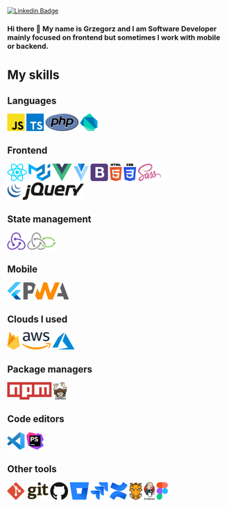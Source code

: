 [![Linkedin Badge](https://img.shields.io/badge/-Grzegorz_Kubiak-blue?style=flat-square&logo=Linkedin&logoColor=white&link=https://www.linkedin.com/in/grzegorz-kubiak/)](https://www.linkedin.com/in/grzegorz-kubiak/) 

### Hi there 👋 My name is Grzegorz and I am Software Developer mainly focused on frontend but sometimes I work with mobile or backend.

# My skills
## Languages
<p align="left">
	<img title="JavaScript" src="https://raw.githubusercontent.com/gkubiak92/gkubiak92/master/assets/logos/javascript.svg" height="40"/>
	<img title="TypeScript" src="https://raw.githubusercontent.com/gkubiak92/gkubiak92/master/assets/logos/typescript-icon.svg" height="40"/>
	<img title="PHP" src="https://raw.githubusercontent.com/gkubiak92/gkubiak92/master/assets/logos/php.svg" height="40"/>
	<img title="Dart" src="https://raw.githubusercontent.com/gkubiak92/gkubiak92/master/assets/logos/dart.svg" height="40"/>
</p>

## Frontend
<p align="left">
	<img title="React" src="https://raw.githubusercontent.com/gkubiak92/gkubiak92/master/assets/logos/react.svg" height="40" />
	<img title="Material-UI" src="https://raw.githubusercontent.com/gkubiak92/gkubiak92/master/assets/logos/material-ui.svg" height="40" />
	<img title="Vue" src="https://raw.githubusercontent.com/gkubiak92/gkubiak92/master/assets/logos/vue.svg" height="40" />
	<img title="Vuetify" src="https://raw.githubusercontent.com/gkubiak92/gkubiak92/master/assets/logos/vuetifyjs.svg" height="40" />
	<img title="Bootstrap" src="https://raw.githubusercontent.com/gkubiak92/gkubiak92/master/assets/logos/bootstrap.svg" height="40" />
	<img title="HTML5" src="https://raw.githubusercontent.com/gkubiak92/gkubiak92/master/assets/logos/html-5.svg" height="40" />
	<img title="CSS3" src="https://raw.githubusercontent.com/gkubiak92/gkubiak92/master/assets/logos/css-3.svg" height="40" />
	<img title="SASS" src="https://raw.githubusercontent.com/gkubiak92/gkubiak92/master/assets/logos/sass.svg" height="40" />
	<img title="jQuery" src="https://raw.githubusercontent.com/gkubiak92/gkubiak92/master/assets/logos/jquery.svg" height="40" />
</p>

## State management
<p align="left">
	<img title="Redux" src="https://raw.githubusercontent.com/gkubiak92/gkubiak92/master/assets/logos/redux.svg" height="40" />
	<img title="Redux-Saga" src="https://raw.githubusercontent.com/gkubiak92/gkubiak92/master/assets/logos/redux-saga.svg" height="40" />
</p>

## Mobile
<p align="left">
	<img title="Flutter" src="https://raw.githubusercontent.com/gkubiak92/gkubiak92/master/assets/logos/flutter.svg" height="40" />
	<img title="PWA" src="https://raw.githubusercontent.com/gkubiak92/gkubiak92/master/assets/logos/pwa-logo.svg" height="40" />
</p>

## Clouds I used
<p align="left">
	<img title="Firebase" src="https://raw.githubusercontent.com/gkubiak92/gkubiak92/master/assets/logos/firebase.svg" height="40" />
	<img title="AWS" src="https://raw.githubusercontent.com/gkubiak92/gkubiak92/master/assets/logos/aws.svg" height="40" />
	<img title="Azure" src="https://raw.githubusercontent.com/gkubiak92/gkubiak92/master/assets/logos/azure-icon.svg" height="40" />
</p>

## Package managers
<p align="left">
	<img title="npm" src="https://raw.githubusercontent.com/gkubiak92/gkubiak92/master/assets/logos/npm.svg" height="40" />
	<img title="Composer" src="https://raw.githubusercontent.com/gkubiak92/gkubiak92/master/assets/logos/composer.svg" height="40" />
</p>

## Code editors
<p align="left">
	<img title="VSCode" src="https://raw.githubusercontent.com/gkubiak92/gkubiak92/master/assets/logos/visual-studio-code.svg" height="40" />
	<img title="PHP Storm" src="https://raw.githubusercontent.com/gkubiak92/gkubiak92/master/assets/logos/phpstorm.svg" height="40" />
</p>


## Other tools
<p align="left">
	<img title="Git" src="https://raw.githubusercontent.com/gkubiak92/gkubiak92/master/assets/logos/git.svg" height="40" />
	<img title="Github" src="https://raw.githubusercontent.com/gkubiak92/gkubiak92/master/assets/logos/github-icon.svg" height="40" />
	<img title="Bitbucket" src="https://raw.githubusercontent.com/gkubiak92/gkubiak92/master/assets/logos/bitbucket.svg" height="40" />
	<img title="Jira" src="https://raw.githubusercontent.com/gkubiak92/gkubiak92/master/assets/logos/jira.svg" height="40" />
	<img title="Confluence" src="https://raw.githubusercontent.com/gkubiak92/gkubiak92/master/assets/logos/confluence.svg" height="40" />
	<img title="Grunt" src="https://raw.githubusercontent.com/gkubiak92/gkubiak92/master/assets/logos/grunt.svg" height="40" />
	<img title="Jenkins" src="https://raw.githubusercontent.com/gkubiak92/gkubiak92/master/assets/logos/jenkins.svg" height="40" />
	<img title="Figma" src="https://raw.githubusercontent.com/gkubiak92/gkubiak92/master/assets/logos/figma.svg" height="40" />
</p>

<!--
**gkubiak92/gkubiak92** is a ✨ _special_ ✨ repository because its `README.md` (this file) appears on your GitHub profile.
-->
